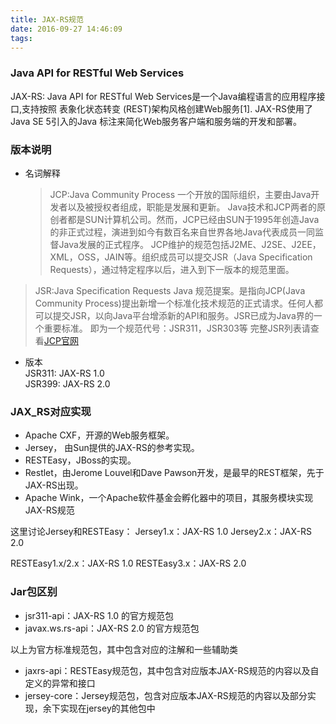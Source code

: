 ```yaml
---
title: JAX-RS规范
date: 2016-09-27 14:46:09
tags:
---
```


### Java API for RESTful Web Services
JAX-RS: Java API for RESTful Web Services是一个Java编程语言的应用程序接口,支持按照 表象化状态转变 (REST)架构风格创建Web服务[1]. JAX-RS使用了Java SE 5引入的Java 标注来简化Web服务客户端和服务端的开发和部署。

### 版本说明

* 名词解释
  >JCP:Java Community Process
  >一个开放的国际组织，主要由Java开发者以及被授权者组成，职能是发展和更新。
  >Java技术和JCP两者的原创者都是SUN计算机公司。然而，JCP已经由SUN于1995年创造Java的非正式过程，演进到如今有数百名来自世界各地Java代表成员一同监督Java发展的正式程序。
  >JCP维护的规范包括J2ME、J2SE、J2EE，XML，OSS，JAIN等。组织成员可以提交JSR（Java Specification Requests），通过特定程序以后，进入到下一版本的规范里面。
>       
>JSR:Java Specification Requests
>Java 规范提案。是指向JCP(Java Community Process)提出新增一个标准化技术规范的正式请求。任何人都可以提交JSR，以向Java平台增添新的API和服务。JSR已成为Java界的一个重要标准。
>即为一个规范代号：JSR311，JSR303等
>完整JSR列表请查看[JCP官网](https://www.jcp.org/en/jsr/all)

* 版本  
JSR311: JAX-RS 1.0  
JSR399: JAX-RS 2.0

### JAX_RS对应实现

* Apache CXF，开源的Web服务框架。
* Jersey， 由Sun提供的JAX-RS的参考实现。
* RESTEasy，JBoss的实现。
* Restlet，由Jerome Louvel和Dave Pawson开发，是最早的REST框架，先于JAX-RS出现。
* Apache Wink，一个Apache软件基金会孵化器中的项目，其服务模块实现JAX-RS规范

这里讨论Jersey和RESTEasy：
Jersey1.x：JAX-RS 1.0 
Jersey2.x：JAX-RS 2.0

RESTEasy1.x/2.x：JAX-RS 1.0
RESTEasy3.x：JAX-RS 2.0

### Jar包区别   

* jsr311-api：JAX-RS 1.0 的官方规范包
* javax.ws.rs-api：JAX-RS 2.0 的官方规范包  

以上为官方标准规范包，其中包含对应的注解和一些辅助类

* jaxrs-api：RESTEasy规范包，其中包含对应版本JAX-RS规范的内容以及自定义的异常和接口
* jersey-core：Jersey规范包，包含对应版本JAX-RS规范的内容以及部分实现，余下实现在jersey的其他包中